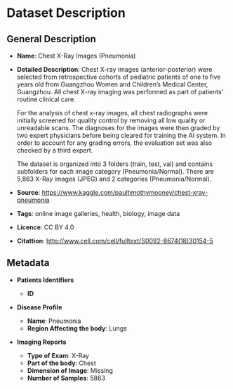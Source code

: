 # Dataset Description

## General Description

* **Name**: Chest X-Ray Images (Pneumonia)
* **Detailed Description**: Chest X-ray images (anterior-posterior) were selected from retrospective cohorts of pediatric patients of one to five years old from Guangzhou Women and Children’s Medical Center, Guangzhou. All chest X-ray imaging was performed as part of patients’ routine clinical care.

  For the analysis of chest x-ray images, all chest radiographs were initially screened for quality control by removing all low quality or unreadable scans. The diagnoses for the images were then graded by two expert physicians before being cleared for training the AI system. In order to account for any grading errors, the evaluation set was also checked by a third expert.

  The dataset is organized into 3 folders (train, test, val) and contains subfolders for each image category (Pneumonia/Normal). There are 5,863 X-Ray images (JPEG) and 2 categories (Pneumonia/Normal).

* **Source**: https://www.kaggle.com/paultimothymooney/chest-xray-pneumonia
* **Tags**: online image galleries, health, biology, image data
* **Licence**: CC BY 4.0
* **Citattion**: http://www.cell.com/cell/fulltext/S0092-8674(18)30154-5 

## Metadata

* **Patients Identifiers**
  * **ID**

* **Disease Profile**
  * **Name**: Pneumonia
  * **Region Affecting the body**: Lungs

* **Imaging Reports**
  * **Type of Exam**: X-Ray
  * **Part of the body**: Chest
  * **Dimension of Image**: Missing
  * **Number of Samples**: 5863
